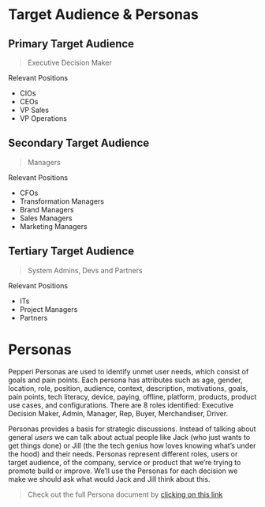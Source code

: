# Target Audience & Personas

## Primary Target Audience

> Executive Decision Maker

Relevant Positions 

- CIOs
- CEOs
- VP Sales 
- VP Operations 
  
## Secondary Target Audience

> Managers

Relevant Positions 

- CFOs
- Transformation Managers
- Brand Managers
- Sales Managers
- Marketing Managers

## Tertiary Target Audience

> System Admins, Devs and Partners 

Relevant Positions 

- ITs
- Project Managers
- Partners

# Personas

Pepperi Personas are used to identify unmet user needs, which consist of goals and pain points. Each persona has attributes such as age, gender, location, role, position, audience, context, description, motivations, goals, pain points, tech literacy, device, paying, offline, platform, products, product use cases, and configurations. There are 8 roles identified: Executive Decision Maker, Admin, Manager, Rep, Buyer, Merchandiser, Driver.

Personas provides a basis for strategic discussions. Instead of talking about general *users* we can talk about actual people like Jack (who just wants to get things done) or Jill (the the tech genius how loves knowing what’s under the hood) and their needs. Personas represent different roles, users or target audience, of the company, service or product that we’re trying to promote build or improve. We’ll use the Personas for each decision we make we should ask what would Jack and Jill think about this.

> Check out the full Persona document by [clicking on this link](https://yonatankof.notion.site/b597147493aa4854b097e7ee33b3d92a?v=8aa26c070850480f9fd05c96cd97bfe9&pvs=4)
